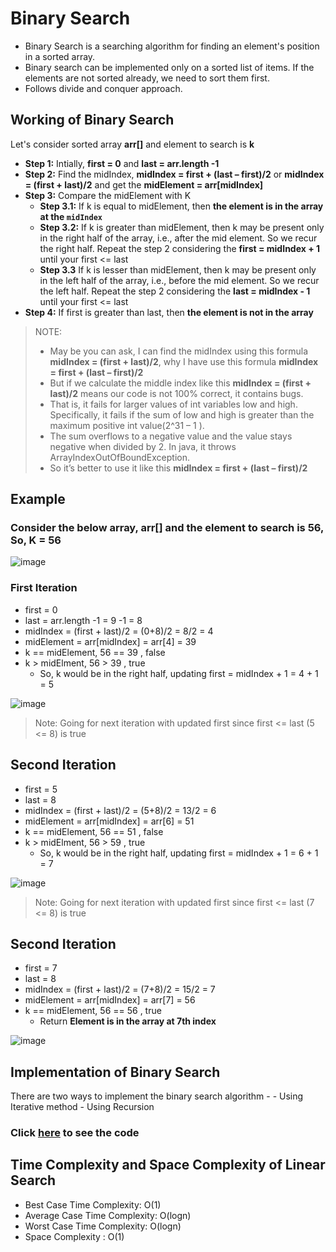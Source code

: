 # Binary Search

- Binary Search is a searching algorithm for finding an element's position in a sorted array.
- Binary search can be implemented only on a sorted list of items. If the elements are not sorted already, we need to sort them first.
- Follows divide and conquer approach.

## Working of Binary Search

Let's consider sorted array **arr[]** and element to search is **k**

- **Step 1:** Intially, **first = 0** and **last = arr.length -1**
- **Step 2:** Find the midIndex, **midIndex = first + (last – first)/2** or **midIndex = (first + last)/2** and get the **midElement = arr[midIndex]**
- **Step 3:** Compare the midElement with K
    - **Step 3.1:** If k is equal to midElement, then **the element is in the array at the `midIndex`**
    - **Step 3.2:** If k is greater than midElement, then k may be present  only in the right half of the array, i.e., after the mid element. So we recur the right half. Repeat the step 2 considering the **first = midIndex + 1** until your first <= last
    - **Step 3.3** If k is lesser than midElement, then k may be present  only in the left half of the array, i.e., before the mid element. So we recur the left half. Repeat the step 2 considering the **last = midIndex - 1** until your first <= last
- **Step 4:**  If first is greater than last, then **the element is not in the array**  

> NOTE:
>  - May be you can ask, I can find the midIndex using this formula **midIndex = (first + last)/2**, why I have use this formula **midIndex = first + (last – first)/2**
> - But if we calculate the middle index like this **midIndex = (first + last)/2** means our code is not 100% correct, it contains bugs.
> - That is, it fails for larger values of int variables low and high. Specifically, it fails if the sum of low and high is greater than the maximum positive int value(2^31 – 1 ).
> - The sum overflows to a negative value and the value stays negative when divided by 2. In java, it throws ArrayIndexOutOfBoundException.
> - So it’s better to use it like this **midIndex = first + (last – first)/2**

## Example

### Consider the below array, arr[] and the element to search is 56, So, K = 56

![image](https://user-images.githubusercontent.com/70228962/173392296-5a79b2c7-9886-482e-8daf-501d22c78c1b.png)

### First Iteration
- first = 0
- last = arr.length -1 = 9 -1 = 8
- midIndex = (first + last)/2 = (0+8)/2 = 8/2 = 4
- midElement = arr[midIndex] = arr[4] = 39
- k == midElement, 56 == 39 , false
- k > midElment, 56 > 39 , true
    - So, k would be in the right half, updating first = midIndex + 1 = 4 + 1 = 5
 
 ![image](https://user-images.githubusercontent.com/70228962/173393461-d6c851bb-13ef-4634-9468-74b01162870e.png)

> Note: Going for next iteration with updated first since first <= last (5 <= 8) is true

## Second Iteration
- first = 5
- last =  8
- midIndex = (first + last)/2 = (5+8)/2 = 13/2 = 6
- midElement = arr[midIndex] = arr[6] = 51
- k == midElement, 56 == 51 , false
- k > midElment, 56 > 59 , true
    - So, k would be in the right half, updating first = midIndex + 1 = 6 + 1 = 7 
    
![image](https://user-images.githubusercontent.com/70228962/173394419-19f80c04-b88f-49c8-aa12-822b1ee517f1.png)

> Note: Going for next iteration with updated first since first <= last (7 <= 8) is true

## Second Iteration
- first =  7
- last =  8
- midIndex = (first + last)/2 = (7+8)/2 = 15/2 = 7
- midElement = arr[midIndex] = arr[7] = 56
- k == midElement, 56 == 56 , true
    - Return **Element is in the array at 7th index**
 
 ![image](https://user-images.githubusercontent.com/70228962/173394909-9098df1a-b6c3-454a-a894-6698b439c449.png)
 

## Implementation of Binary Search

There are two ways to implement the binary search algorithm -
    - Using Iterative method
    - Using Recursion
### Click [here](./binarySearch.java) to see the code

## Time Complexity and Space Complexity of Linear Search

- Best Case Time Complexity: O(1)
- Average Case Time Complexity: O(logn)
- Worst Case Time Complexity: O(logn)
- Space Complexity : O(1)
    
